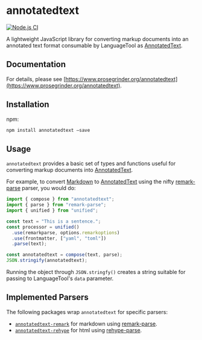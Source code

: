 # annotatedtext

[![Node.js CI](https://github.com/prosegrinder/annotatedtext/actions/workflows/npm-ci.yaml/badge.svg)](https://github.com/prosegrinder/annotatedtext/actions/workflows/npm-ci.yaml)

A lightweight JavaScript library for converting markup documents into an
annotated text format consumable by LanguageTool as
[AnnotatedText](https://languagetool.org/development/api/org/languagetool/markup/AnnotatedText.html).

## Documentation

For details, please see
[https://www.prosegrinder.org/annotatedtext](https://www.prosegrinder.org/annotatedtext).

## Installation

npm:

```sh
npm install annotatedtext –save
```

## Usage

`annotatedtext` provides a basic set of types and functions useful for
converting markup documents into
[AnnotatedText](https://languagetool.org/development/api/org/languagetool/markup/AnnotatedText.html).

For example, to convert [Markdown]() to
[AnnotatedText](https://languagetool.org/development/api/org/languagetool/markup/AnnotatedText.html)
using the nifty [remark-parse]() parser, you would do:

```js
import { compose } from "annotatedtext";
import { parse } from "remark-parse";
import { unified } from "unified";

const text = "This is a sentence.";
const processor = unified()
  .use(remarkparse, options.remarkoptions)
  .use(frontmatter, ["yaml", "toml"])
  .parse(text);

const annotatedtext = compose(text, parse);
JSON.stringify(annotatedtext);
```

Running the object through `JSON.stringfy()` creates a string suitable for
passing to LanguageTool's `data` parameter.

## Implemented Parsers

The following packages wrap `annotatedtext` for specific parsers:

- [`annotatedtext-remark`](https://github.com/prosegrinder/annotatedtext-remark)
  for markdown using
  [remark-parse](https://github.com/remarkjs/remark/tree/main/packages/remark-parse).
- [`annotatedtext-rehype`](https://github.com/prosegrinder/annotatedtext-rehype)
  for html using
  [rehype-parse](https://github.com/rehypejs/rehype/tree/main/packages/rehype-parse).
